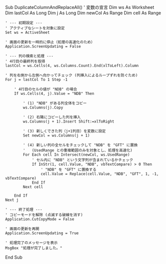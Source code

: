 Sub DuplicateColumnAndReplaceAll()
    ' 変数の宣言
    Dim ws As Worksheet
    Dim lastCol As Long
    Dim j As Long
    Dim newCol As Range
    Dim cell As Range

    ' --- 初期設定 ---
    ' アクティブなシートを対象に設定
    Set ws = ActiveSheet

    ' 画面の更新を一時的に停止（処理の高速化のため）
    Application.ScreenUpdating = False

    ' --- 列の検索と処理 ---
    ' 4行目の最終列を取得
    lastCol = ws.Cells(4, ws.Columns.Count).End(xlToLeft).Column

    ' 列を右側から左側へ向かってチェック (列挿入によるループずれを防ぐため)
    For j = lastCol To 1 Step -1
        
        ' 4行目のセルの値が "NDB" の場合
        If ws.Cells(4, j).Value = "NDB" Then
            
            ' (1) "NDB" がある列全体をコピー
            ws.Columns(j).Copy
            
            ' (2) 右隣にコピーした列を挿入
            ws.Columns(j + 1).Insert Shift:=xlToRight
            
            ' (3) 新しくできた列（j+1列目）を変数に設定
            Set newCol = ws.Columns(j + 1)
            
            ' (4) 新しい列の全セルをチェックして "NDB" を "GFT" に置換
            '   (UsedRange との重複範囲のみを対象とし、処理を高速化)
            For Each cell In Intersect(newCol, ws.UsedRange)
                ' セル内に "NDB" という文字列が含まれているかチェック
                If InStr(1, cell.Value, "NDB", vbTextCompare) > 0 Then
                    ' "NDB" を "GFT" に置換する
                    cell.Value = Replace(cell.Value, "NDB", "GFT", 1, -1, vbTextCompare)
                End If
            Next cell
            
        End If
    Next j

    ' --- 終了処理 ---
    ' コピーモードを解除 (点滅する破線を消す)
    Application.CutCopyMode = False
    
    ' 画面の更新を再開
    Application.ScreenUpdating = True

    ' 処理完了のメッセージを表示
    MsgBox "処理が完了しました。"

End Sub
